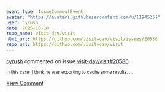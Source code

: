 ```yaml
---
event_type: IssueCommentEvent
avatar: "https://avatars.githubusercontent.com/u/1194526?"
user: cyrush
date: 2025-10-10
repo_name: visit-dav/visit
html_url: https://github.com/visit-dav/visit/issues/20586
repo_url: https://github.com/visit-dav/visit
---
```


<a href='https://github.com/cyrush' target='_blank'>cyrush</a> commented on issue <a href='https://github.com/visit-dav/visit/issues/20586' target='_blank'>visit-dav/visit#20586</a>.

<small>In this case, I think he was exporting to cache some results. ...</small>

<a href='https://github.com/visit-dav/visit/issues/20586' target='_blank'>View Comment</a>